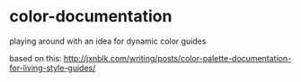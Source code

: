 # color-documentation
playing around with an idea for dynamic color guides

based on this: http://jxnblk.com/writing/posts/color-palette-documentation-for-living-style-guides/
